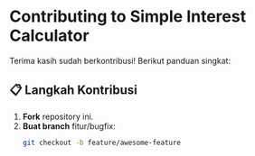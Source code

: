# Contributing to Simple Interest Calculator

Terima kasih sudah berkontribusi! Berikut panduan singkat:

## 📋 Langkah Kontribusi

1. **Fork** repository ini.
2. **Buat branch** fitur/bugfix:
   ```bash
   git checkout -b feature/awesome-feature
